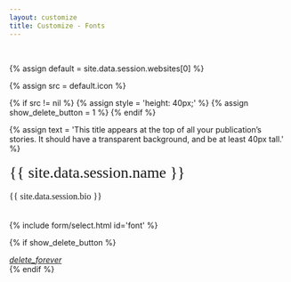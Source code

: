```yaml
---
layout: customize
title: Customize - Fonts
---
```


<div class="mdl-card__supporting-text">
<br>

{% assign default = site.data.session.websites[0] %}

{% assign src = default.icon %}

{% if src != nil  %}
{% assign style = 'height: 40px;' %}
{% assign show_delete_button = 1 %}
{% endif %}

{% assign text = 'This title appears at the top of all your publication’s stories. It should have a transparent background, and be at least 40px tall.' %}


<link rel="stylesheet" href="https://fonts.googleapis.com/css2?family={{ default.font.primary }}&family={{ default.font.secondary }}">
<div style="font-family: '{{ default.font.primary }}', serif; font-size: 28px; line-height: 1.5; margin-top: 10px;">{{ site.data.session.name }}</div>
<div style="font-family: '{{ default.font.secondary }}', serif; font-size: 16px; line-height: 1.5; margin-top: 10px;">{{ site.data.session.bio }}</div>

<br>

{% include form/select.html id='font' %}

</div>

{% if show_delete_button %}
<div class="mdl-card__menu">
    <a id="delete_forever" href="#" class="mdl-button mdl-button--icon mdl-js-button mdl-js-ripple-effect">
        <i class="material-icons">delete_forever</i>
    </a>
</div>
{% endif %}